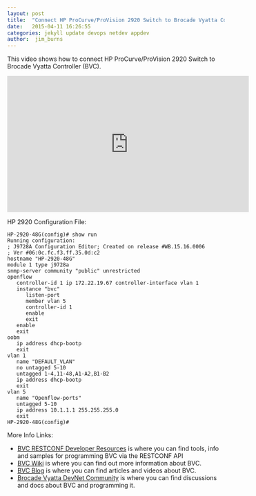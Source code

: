 ```yaml
---
layout: post
title:  "Connect HP ProCurve/ProVision 2920 Switch to Brocade Vyatta Controller(BVC)"
date:   2015-04-11 16:26:55
categories: jekyll update devops netdev appdev
author:  jim_burns
---
```


This video shows how to connect HP ProCurve/ProVision 2920 Switch to Brocade Vyatta Controller (BVC).

<iframe width="560" height="315" src="https://www.youtube.com/embed/_qw--tFSj9E" frameborder="0" allowfullscreen></iframe>

HP 2920 Configuration File:

```
HP-2920-48G(config)# show run
Running configuration:
; J9728A Configuration Editor; Created on release #WB.15.16.0006
; Ver #06:0c.fc.f3.ff.35.0d:c2
hostname "HP-2920-48G"
module 1 type j9728a
snmp-server community "public" unrestricted
openflow
   controller-id 1 ip 172.22.19.67 controller-interface vlan 1
   instance "bvc"
      listen-port
      member vlan 5
      controller-id 1
      enable
      exit
   enable
   exit
oobm
   ip address dhcp-bootp
   exit
vlan 1
   name "DEFAULT_VLAN"
   no untagged 5-10
   untagged 1-4,11-48,A1-A2,B1-B2
   ip address dhcp-bootp
   exit
vlan 5
   name "Openflow-ports"
   untagged 5-10
   ip address 10.1.1.1 255.255.255.0
   exit
HP-2920-48G(config)#
```


More Info Links:

 * <a href="https://github.com/BRCDcomm/BVC/wiki/RESTCONF-Developer-Resources" target="_blank">BVC RESTCONF Developer Resources</a> is where you can find tools, info and samples for programming BVC via the RESTCONF API
 * <a href="https://github.com/BRCDcomm/BVC/wiki" target="_blank">BVC Wiki</a> is where you can find out more information about BVC.
 * <a href="https://brcdcomm.github.io/BVC/" target="_blank">BVC Blog</a> is where you can find articles and videos about BVC.
 * <a href="http://community.brocade.com/t5/DevNet/ct-p/APISupport" target="_blank">Brocade Vyatta DevNet Community</a> is where you can find discussions and docs about BVC and programming it.

[InstallBVC]: http://brcdcomm.github.io/BVC/jekyll/update/devops/netdev/appdev/2015/01/19/install-brocade-vyatta-controller.html
[ProgramOpenFlow]: http://brcdcomm.github.io/BVC/jekyll/update/devops/netdev/appdev/2015/02/10/restconf-app-1.html
